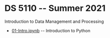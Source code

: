 
# DS 5110 -- Summer 2021

Introduction to Data Management and Processing

* [01-Intro.ipynb](./01-Intro.ipynb) -- Introduction to Python

